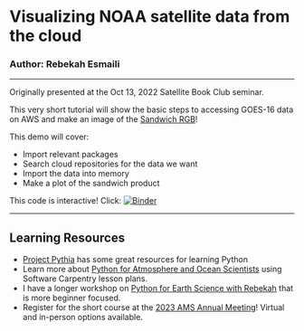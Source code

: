 # Visualizing NOAA satellite data from the cloud
### Author: Rebekah Esmaili

---
Originally presented at the Oct 13, 2022 Satellite Book Club seminar.

This very short tutorial will show the basic steps to accessing GOES-16 data on AWS and make an image of the [Sandwich RGB](https://www.star.nesdis.noaa.gov/goes/documents/SandwichProduct.pdf)!

This demo will cover:

* Import relevant packages
* Search cloud repositories for the data we want
* Import the data into memory
* Make a plot of the sandwich product

This code is interactive! Click:
[![Binder](https://mybinder.org/badge_logo.svg)](https://mybinder.org/v2/gh/NUCAPS/SBC-demo/HEAD)

---

## Learning Resources

* [Project Pythia](https://projectpythia.org/) has some great resources for learning Python
* Learn more about [Python for Atmosphere and Ocean Scientists](https://carpentries-lab.github.io/python-aos-lesson/) using Software Carpentry lesson plans.
* I have a longer workshop on [Python for Earth Science with Rebekah](https://youtube.com/playlist?list=PLlcgQ3Rl-9fR4oOmfeKPKHuk2Lj57bNJy) that is more beginner focused.
* Register for the short course at the [2023 AMS Annual Meeting](https://www.ametsoc.org/index.cfm/ams/education-careers/careers/professional-development/short-courses1/making-beautiful-images-of-noaa-satellite-data-using-python/
)! Virtual and in-person options available.
